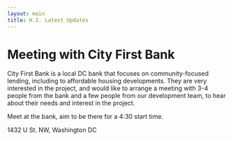 ```yaml
---
layout: main
title: H.I. Latest Updates
---
```


# Meeting with City First Bank

City First Bank is a local DC bank that focuses on community-focused lending, including to affordable housing developments. They are very interested in the project, and would like to arrange a meeting with 3-4 people from the bank and a few people from our development team, to hear about their needs and interest in the project.

Meet at the bank, aim to be there for a 4:30 start time.

1432 U St. NW, Washington DC

